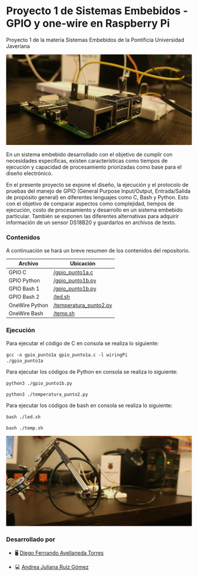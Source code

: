 # Proyecto 1 de Sistemas Embebidos - GPIO y one-wire en Raspberry Pi

Proyecto 1 de la materia Sistemas Embebidos de la Pontificia Universidad Javeriana

<p align="center">
<img src="https://github.com/diegoavellanedat17/SistemasEmbebidos_proyecto1/blob/main/RPI.jpeg" alt="drawing" width="1000"/>  
</p>

En un sistema embebido desarrollado con el objetivo de cumplir con necesidades especificas, existen características como tiempos de ejecución y capacidad de procesamiento priorizadas como base para el diseño electrónico.

En el presente proyecto se expone el diseño, la ejecución y el protocolo de pruebas del manejo de GPIO (General Purpose Input/Output, Entrada/Salida de propósito general) en diferentes lenguajes como C, Bash y Python. Esto con el objetivo de comparar aspectos como complejidad, tiempos de ejecución, costo de procesamiento y desarrollo en un sistema embebido particular. También se exponen las diferentes alternativas para adquirir información de un sensor DS18B20 y guardarlos en archivos de texto.

### Contenidos

A continuación se hará un breve resumen de los contenidos del repositorio.

| Archivo | Ubicación |
| ------ | ------ |
| GPIO C | [/gpio_punto1a.c](https://github.com/diegoavellanedat17/SistemasEmbebidos_proyecto1/blob/main/gpio_punto1a.c) |
| GPIO Python | [/gpio_punto1b.py](https://github.com/diegoavellanedat17/SistemasEmbebidos_proyecto1/blob/main/gpio_punto1b.py)|
| GPIO Bash 1 | [/gpio_punto1b.py](https://github.com/diegoavellanedat17/SistemasEmbebidos_proyecto1/blob/main/gpio_punto1c.py)|
| GPIO Bash 2 | [/led.sh](https://github.com/diegoavellanedat17/SistemasEmbebidos_proyecto1/blob/main/led.sh)|
| OneWire Python | [/temperatura_punto2.py](https://github.com/diegoavellanedat17/SistemasEmbebidos_proyecto1/blob/main/temperatura_punto2.py) |
| OneWire Bash | [/temp.sh](https://github.com/diegoavellanedat17/SistemasEmbebidos_proyecto1/blob/main/temp.sh) |


### Ejecución

Para ejecutar el código de C en consola se realiza lo siguiente:

```
gcc -o gpio_punto1a gpio_punto1a.c -l wiringPi
./gpio_punto1a
```

Para ejecutar los códigos de Python en consola se realiza lo siguiente:

```
python3 ./gpio_punto1b.py
```

```
python3 ./temperatura_punto2.py
```

Para ejecutar los códigos de bash en consola se realiza lo siguiente:

```
bash ./led.sh
```

```
bash ./temp.sh
```

<p align="center">
<img src="https://github.com/diegoavellanedat17/SistemasEmbebidos_proyecto1/blob/main/Sensor.jpeg" alt="drawing" width="1000"/>  
</p>

### Desarrollado por

- :desktop_computer: [Diego Fernando Avellaneda Torres](https://github.com/diegoavellanedat17)

- :computer: [Andrea Juliana Ruiz Gómez](https://github.com/andrearuizg)
